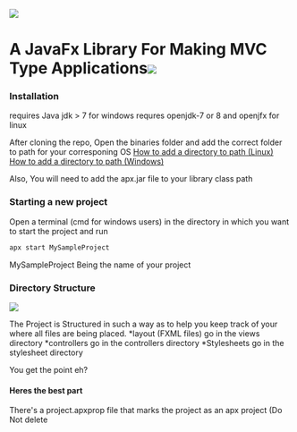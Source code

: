 ![](http://i.imgur.com/qkiAZJi.png)
# A JavaFx Library For Making MVC Type Applications![](https://img.shields.io/badge/othree-codes-yellowgreen.svg)

### Installation
requires Java jdk > 7 for windows
requres openjdk-7 or 8 and openjfx for linux

After cloning the repo, Open the binaries folder and add the correct folder to path for your corresponing OS
[How to add a directory to path (Linux)](http://unix.stackexchange.com/questions/26047/how-to-correctly-add-a-path-to-path)
[How to add a directory to path (Windows)](http://windowsitpro.com/systems-management/how-can-i-add-new-folder-my-system-path)

Also, You will need to add the apx.jar file to your library class path

### Starting a new project
Open a terminal (cmd for windows users) in the directory in which you want to start the project and run

```sh
apx start MySampleProject
```
MySampleProject Being the name of your project

### Directory Structure
![](http://i.imgur.com/a3mLiW0.png)
              
The Project is Structured in such a way as to help you keep track of your where all files are being placed.
*layout (FXML files) go in the views directory
*controllers go in the controllers directory
*Stylesheets go in the stylesheet directory

You get the point eh?

#### Heres the best part
There's a project.apxprop file that marks the project as an apx project (Do Not delete





